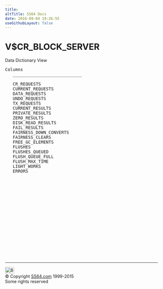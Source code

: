 ```yaml
---
title:
altTitle: SS64 Docs
date: 2016-09-04 19:26:55
useGithubLayout: false
---
```

<!-- #BeginLibraryItem "/Library/head_orav.lbi" --><!-- #EndLibraryItem --><h1>V$CR_BLOCK_SERVER </h1>  
 <p> Data Dictionary View </p> 
 
<pre>Columns
   ___________________________
 
   CR_REQUESTS
   CURRENT_REQUESTS
   DATA_REQUESTS
   UNDO_REQUESTS
   TX_REQUESTS
   CURRENT_RESULTS
   PRIVATE_RESULTS
   ZERO_RESULTS
   DISK_READ_RESULTS
   FAIL_RESULTS
   FAIRNESS_DOWN_CONVERTS
   FAIRNESS_CLEARS
   FREE_GC_ELEMENTS
   FLUSHES
   FLUSHES_QUEUED
   FLUSH_QUEUE_FULL
   FLUSH_MAX_TIME
   LIGHT_WORKS
   ERRORS

</pre>
<p><b></b></p><!-- #BeginLibraryItem "/Library/foot_orad.lbi" --><p>
<!-- oracle-footer -->
<ins class="adsbygoogle" style="display:inline-block;width:300px;height:250px" data-ad-client="ca-pub-6140977852749469" data-ad-slot="4275490898"></ins>
<script>
(adsbygoogle = window.adsbygoogle || []).push({});
</script></p>
<hr>
<div id="bl" class="footer"><a href="V$CR_BLOCK_SERVER.html#"><img src="../images/top.png" width="30" height="22" alt="Back to the Top"></a></div>
<div id="br" class="footer, tagline">© Copyright <a href="../index.html">SS64.com</a> 1999-2015<br>
Some rights reserved</div>
<!-- #EndLibraryItem -->

